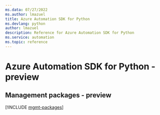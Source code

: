 ```yaml
---
ms.data: 07/27/2022
ms.author: lmazuel
title: Azure Automation SDK for Python
ms.devlang: python
author: lmazuel
description: Reference for Azure Automation SDK for Python
ms.service: automation
ms.topic: reference
---
```

# Azure Automation SDK for Python - preview

## Management packages - preview
[!INCLUDE [mgmt-packages](automation-mgmt-index.md)]